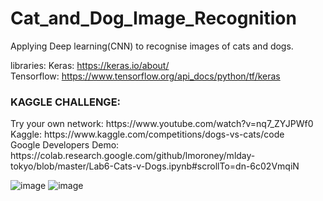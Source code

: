 # Cat_and_Dog_Image_Recognition
Applying Deep learning(CNN) to recognise images of cats and dogs.

libraries:
Keras:  https://keras.io/about/ <br>
Tensorflow: https://www.tensorflow.org/api_docs/python/tf/keras

<h3> KAGGLE CHALLENGE:</h3>
Try your own network: https://www.youtube.com/watch?v=nq7_ZYJPWf0 <br>
Kaggle: https://www.kaggle.com/competitions/dogs-vs-cats/code  <br>
Google Developers Demo: https://colab.research.google.com/github/lmoroney/mlday-tokyo/blob/master/Lab6-Cats-v-Dogs.ipynb#scrollTo=dn-6c02VmqiN

![image](https://user-images.githubusercontent.com/63104472/233491682-91547193-d90c-4ea0-8772-8b5ed5746c78.png)
![image](https://user-images.githubusercontent.com/63104472/233491894-3ef1027d-5b64-4ea7-89b4-4a493e2fffca.png)

